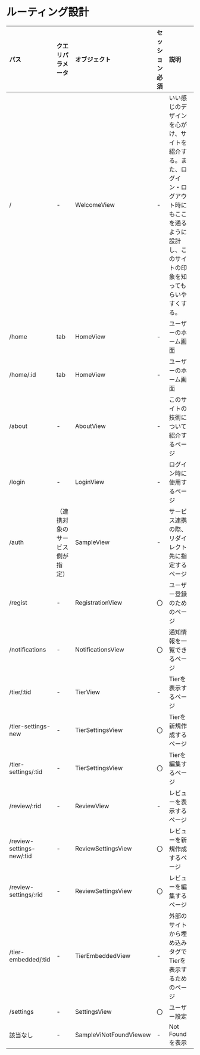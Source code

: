 # ルーティング設計

|パス|クエリパラメータ|オブジェクト|セッション必須|説明|
|:-|:-|:-|:-|:-|
|/|-|WelcomeView|-|いい感じのデザインを心がけ、サイトを紹介する。また、ログイン・ログアウト時にもここを通るように設計し、このサイトの印象を知ってもらいやすくする。|
|/home|tab|HomeView|-|ユーザーのホーム画面|
|/home/:id|tab|HomeView|-|ユーザーのホーム画面|
|/about|-|AboutView|-|このサイトの技術について紹介するページ|
|/login|-|LoginView|-|ログイン時に使用するページ|
|/auth|（連携対象のサービス側が指定）|SampleView|-|サービス連携の際、リダイレクト先に指定するページ|
|/regist|-|RegistrationView|〇|ユーザー登録のためのページ|
|/notifications|-|NotificationsView|〇|通知情報を一覧できるページ|
|/tier/:tid|-|TierView|-|Tierを表示するページ|
|/tier-settings-new|-|TierSettingsView|〇|Tierを新規作成するページ|
|/tier-settings/:tid|-|TierSettingsView|〇|Tierを編集するページ|
|/review/:rid|-|ReviewView|-|レビューを表示するページ|
|/review-settings-new/:tid|-|ReviewSettingsView|〇|レビューを新規作成するページ|
|/review-settings/:rid|-|ReviewSettingsView|〇|レビューを編集するページ|
|/tier-embedded/:tid|-|TierEmbeddedView|-|外部のサイトから埋め込みタグでTierを表示するためのページ|
|/settings|-|SettingsView|〇|ユーザー設定|
|該当なし|-|SampleViNotFoundViewew|-|Not Foundを表示|
